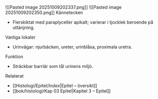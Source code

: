![[Pasted image 20251009202337.png]]
![[Pasted image 20251009202350.png]]
Kännetecken
- Flerskiktat med paraplyceller apikalt; varierar i tjocklek beroende på uttänjning.

Vanliga lokaler
- Urinvägar: njurbäcken, ureter, urinblåsa, proximala uretra.

Funktion
- Sträckbar barriär som tål urinens miljö.

Relaterat
- [[Histologi/Epitel/_Index_|Epitel – översikt]]
- [[bok/histologi/Kap 03 Epitel|Kapitel 3 – Epitel]]
